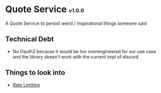 # Quote Service <small><small><small> v1.0.0 </small></small></small>

A Quote Service to persist weird / inspirational things someone said

## Technical Debt

* No Oauth2 because it would be too overengineered for our use case and the library doesn't work with the current impl
  of discord

## Things to look into

* [Rate Limiting](https://github.com/MarcGiffing/bucket4j-spring-boot-starter)
